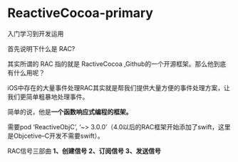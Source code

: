# ReactiveCocoa-primary

入门学习到开发运用

首先说明下什么是 RAC?

其实所谓的 RAC 指的就是 RactiveCocoa ,Github的一个开源框架。那么他到底有什么用呢？

iOS中存在的大量事件处理RAC其实就是帮我们提供大量方便的事件处理方案，让我们更简单粗暴地处理事件。

简单的说，他是**一个函数响应式编程的框架。**


需要pod ‘ReactiveObjC’, ‘~> 3.0.0’（4.0以后的RAC框架开始添加了swift，这里是Objcetive–C开发不需要swift）。


RAC信号三部曲
**1、创建信号**
**2、订阅信号**
**3、发送信号**
